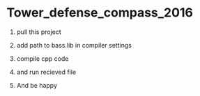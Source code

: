 # Tower_defense_compass_2016
1) pull this project

2) add path to bass.lib in compiler settings

3) compile cpp code

4) and run recieved file

5) And be happy

